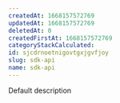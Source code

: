```yaml
---
createdAt: 1668157572769
updatedAt: 1668157572769
deletedAt: 0
createdFirstAt: 1668157572769
categoryStackCalculated: 
id: sjcdrnoetnigovtgxjgvfjoy
slug: sdk-api
name: sdk-api
---
```


Default description
